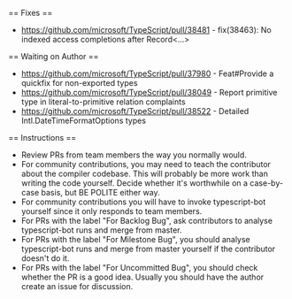 == Fixes ==

* https://github.com/microsoft/TypeScript/pull/38481 - fix(38463): No indexed access completions after Record<...>

== Waiting on Author ==

* https://github.com/microsoft/TypeScript/pull/37980 - Feat#Provide a quickfix for non-exported types
* https://github.com/microsoft/TypeScript/pull/38049 - Report primitive type in literal-to-primitive relation complaints
* https://github.com/microsoft/TypeScript/pull/38522 - Detailed Intl.DateTimeFormatOptions types

== Instructions ==

* Review PRs from team members the way you normally would.
* For community contributions, you may need to teach the contributor about the compiler codebase. This will probably be more work than writing the code yourself. Decide whether it's worthwhile on a case-by-case basis, but BE POLITE either way.
* For community contributions you will have to invoke typescript-bot yourself since it only responds to team members.
* For PRs with the label "For Backlog Bug", ask contributors to analyse typescript-bot runs and merge from master.
* For PRs with the label "For Milestone Bug", you should analyse typescript-bot runs and merge from master yourself if the contributor doesn't do it.
* For PRs with the label "For Uncommitted Bug", you should check whether the PR is a good idea. Usually you should have the author create an issue for discussion.
